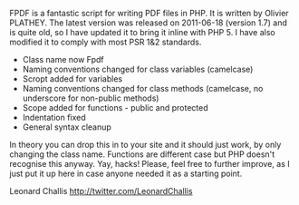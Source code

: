FPDF is a fantastic script for writing PDF files in PHP. It is written by Olivier PLATHEY. The latest version was released on 2011-06-18 (version 1.7) and is quite old, so I have updated it to bring it inline with PHP 5. I have also modified it to comply with most PSR 1&2 standards.

- Class name now Fpdf
- Naming conventions changed for class variables (camelcase)
- Scropt added for variables
- Naming conventions changed for class methods (camelcase, no underscore for non-public methods)
- Scope added for functions - public and protected
- Indentation fixed
- General syntax cleanup

In theory you can drop this in to your site and it should just work, by only changing the class name. Functions are different case but PHP doesn't recognise this anyway. Yay, hacks! Please, feel free to further improve, as I just put it up here in case anyone needed it as a starting point.

Leonard Challis
http://twitter.com/LeonardChallis
